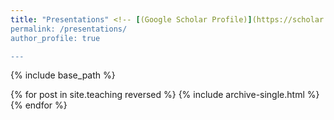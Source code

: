 ```yaml
---
title: "Presentations" <!-- [(Google Scholar Profile)](https://scholar.google.com/citations?user=pA-TqMEAAAAJ)" -->
permalink: /presentations/
author_profile: true

---
```


{% include base_path %}

{% for post in site.teaching reversed %}
  {% include archive-single.html %}
{% endfor %}


<!-- <b>3DV 17 Spotlight on `3D Object Classification via Spherical Projections`.</b> [Slides](http://caozhangjie.github.io/files/SP17_slides.pdf)

<b>AAAI 17 Oral on `Transitive Hashing Network for Heterogeneous Multimedia Retrieval`.</b> [Slides](http://caozhangjie.github.io/files/THN17_slides.pdf)

<b>AAAI 18 Oral on `Transfer Adversarial Hashing for Hamming Space Retrieval`.</b> [Slides](http://caozhangjie.github.io/files/TAH18_slides.pdf)

<b>CVPR18 Spotlight on `Partial Transfer Learning with Selective Adversarial Networks`.</b> [Slides](http://caozhangjie.github.io/files/SAN18_slides.pdf) [Video](http://caozhangjie.github.io/files/SAN18_video.mp4)
 -->